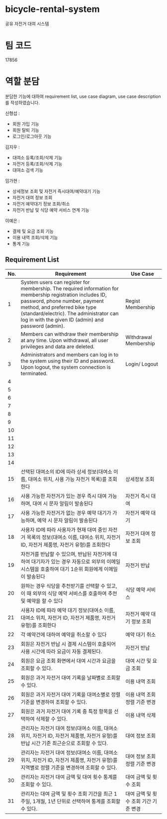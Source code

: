 # bicycle-rental-system

공유 자전거 대여 시스템

# 팀 코드

17856

# 역할 분담

분담한 기능에 대하여 requirement list, use case diagram, use case description 를 작성하였습니다.

신형섭 : <br>

- 회원 가입 기능
- 회원 탈퇴 기능
- 로그인/로그아웃 기능

김지우 :<br>

- 대여소 등록/조회/삭제 기능
- 자전거 등록/조회/삭제 기능
- 대여소 검색 기능

임가현 : <br>

- 상세정보 조회 및 자전거 즉시대여/예약대기 기능
- 자전거 대여 정보 조회
- 자전거 예약대기 정보 조회/취소
- 자전거 반납 및 식당 예약 서비스 연계 기능

이예은 : <br>

- 결제 및 요금 조회 기능
- 이용 내역 조회/삭제 기능
- 통계 기능

## Requirement List

| No. | Requirement                                                                                                                                                                                                                                                                   | Use Case                              |
| --- | ----------------------------------------------------------------------------------------------------------------------------------------------------------------------------------------------------------------------------------------------------------------------------- | ------------------------------------- |
| 1   | System users can register for membership. The required information for membership registration includes ID, password, phone number, payment method, and preferred bike type (standard/electric). The administrator can log in with the given ID (admin) and password (admin). | Regist Membership                     |
| 2   | Members can withdraw their membership at any time. Upon withdrawal, all user privileges and data are deleted.                                                                                                                                                                 | Withdrawal Membership                 |
| 3   | Administrators and members can log in to the system using their ID and password. Upon logout, the system connection is terminated.                                                                                                                                            | Login/ Logout                         |
| 4   |                                                                                                                                                                                                                                                                               |                                       |
| 5   |                                                                                                                                                                                                                                                                               |                                       |
| 6   |                                                                                                                                                                                                                                                                               |                                       |
| 7   |                                                                                                                                                                                                                                                                               |                                       |
| 8   |                                                                                                                                                                                                                                                                               |                                       |
| 9   |                                                                                                                                                                                                                                                                               |                                       |
| 10  |                                                                                                                                                                                                                                                                               |                                       |
| 11  |                                                                                                                                                                                                                                                                               |                                       |
| 12  |                                                                                                                                                                                                                                                                               |                                       |
| 13  |                                                                                                                                                                                                                                                                               |                                       |
| 14  |                                                                                                                                                                                                                                                                               |                                       |
| 15  | 선택된 대여소의 ID에 따라 상세 정보(대여소 이름, 대여소 위치, 사용 가능 자전거 목록)를 조회한다                                                                                                                                                                               | 상세정보 조회                         |
| 16  | 사용 가능한 자전거가 있는 경우 즉시 대여 가능하며, 대여 시 문자 알림이 발송된다                                                                                                                                                                                               | 자전거 즉시 대여                      |
| 17  | 사용 가능한 자전거가 없는 경우 예약 대기가 가능하며, 예약 시 문자 알림이 발송된다                                                                                                                                                                                             | 자전거 예약 대기                      |
| 18  | 사용자 ID에 따라 사용자가 현재 대여 중인 자전거 목록의 정보(대여소 이름, 대여소 위치, 자전거 ID, 자전거 제품명, 자전거 유형)를 조회한다                                                                                                                                       | 자전거 대여 정보 조회                 |
| 19  | 자전거를 반납할 수 있으며, 반납된 자전거에 대하여 대기자가 있는 경우 자동으로 외부의 이메일 시스템을 호출하여 대기 1순위 회원에게 이메일이 발송된다                                                                                                                           | 자전거 반납                           |
| 20  | 원하는 경우 식당을 추천받기를 선택할 수 있고, 이 때 외부의 식당 예약 서비스를 호출하여 추천 및 예약을 할 수 있다                                                                                                                                                              | 식당 예약 서비스                      |
| 21  | 사용자 ID에 따라 예약 대기 정보(대여소 이름, 대여소 위치, 자전거 ID, 자전거 제품명, 자전거 유형)를 조회한다                                                                                                                                                                   | 자전거 예약 대기 정보 조회            |
| 22  | 각 예약건에 대하여 예약을 취소할 수 있다                                                                                                                                                                                                                                      | 예약 대기 취소                        |
| 23  | 회원은 자전거 반납 시 결제 시스템이 호출되어 사용 시간에 따라 요금이 자동 결제된다.                                                                                                                                                                                           | 자전거 반납                           |
| 24  | 회원은 요금 조회 화면에서 대여 시간과 요금을 조회할 수 있다.                                                                                                                                                                                                                  | 대여 시간 및 요금 조회                |
| 25  | 회원은 과거 자전거 대여 기록을 날짜별로 조회할 수 있다.                                                                                                                                                                                                                       | 이용 내역 조회                        |
| 26  | 회원은 과거 자전거 대여 기록을 대여소별로 정렬 기준을 변경하여 조회할 수 있다.                                                                                                                                                                                                | 이용 내역 조회 정렬 기준 변경         |
| 27  | 회원은 과거 자전거 대여 기록 중 특정 항목을 선택하여 삭제할 수 있다.                                                                                                                                                                                                          | 이용 내역 삭제                        |
| 28  | 관리자는 자전거 대여 정보(대여소 이름, 대여소 위치, 자전거 ID, 자전거 제품명, 자전거 유형)를 반납 시간 기준 최근순으로 조회할 수 있다.                                                                                                                                        | 대여 정보 조회                        |
| 29  | 관리자는 자전거 대여 정보(대여소 이름, 대여소 위치, 자전거 ID, 자전거 제품명, 자전거 유형)를 지역별로 정렬 기준을 변경하여 조회할 수 있다.                                                                                                                                    | 대여 정보 조회 정렬 기준 변경         |
| 30  | 관리자는 자전거 대여 금액 및 대여 횟수 통계를 조회할 수 있다.                                                                                                                                                                                                                 | 대여 금액 및 횟수 조회                |
| 31  | 관리자는 대여 금액 및 횟수 조회 기간을 최근 1주일, 1개월, 1년 단위로 선택하여 통계를 조회할 수 있다.                                                                                                                                                                          | 대여 금액 및 횟수 조회 기간 기준 변경 |
